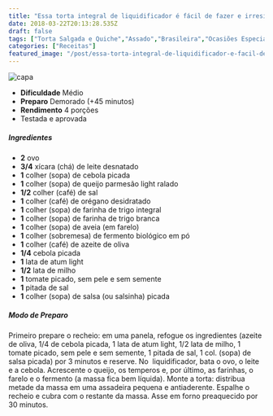 ```yaml
---
title: "Essa torta integral de liquidificador é fácil de fazer e irresistível. Nós testamos!"
date: 2018-03-22T20:13:28.535Z
draft: false
tags: ["Torta Salgada e Quiche","Assado","Brasileira","Ocasiões Especiais"]
categories: ["Receitas"]
featured_image: "/post/essa-torta-integral-de-liquidificador-e-facil-de-fazer-e-irresistivel-nos-testamos.5415c119.jpg"
---
```


![capa](/post/essa-torta-integral-de-liquidificador-e-facil-de-fazer-e-irresistivel-nos-testamos.5415c119.jpg)

*   **Dificuldade** Médio
*   **Preparo** Demorado (+45 minutos)
*   **Rendimento** 4 porções
*   Testada e aprovada
    

##### Ingredientes

*   **2** ovo
*   **3/4** xícara (chá) de leite desnatado
*   **1** colher (sopa) de cebola picada
*   **1** colher (sopa) de queijo parmesão light ralado
*   **1/2** colher (café) de sal
*   **1** colher (café) de orégano desidratado
*   **1** colher (sopa) de farinha de trigo integral
*   **1** colher (sopa) de farinha de trigo branca
*   **1** colher (sopa) de aveia (em farelo)
*   **1** colher (sobremesa) de fermento biológico em pó
*   **1** colher (café) de azeite de oliva
*   **1/4** cebola picada
*   **1** lata de atum light
*   **1/2** lata de milho
*   **1** tomate picado, sem pele e sem semente
*   **1** pitada de sal
*   **1** colher (sopa) de salsa (ou salsinha) picada

##### Modo de Preparo

Primeiro prepare o recheio: em uma panela, refogue os ingredientes (azeite de oliva, 1/4 de cebola picada, 1 lata de atum light, 1/2 lata de milho, 1 tomate picado, sem pele e sem semente, 1 pitada de sal, 1 col. (sopa) de salsa picada) por 3 minutos e reserve. No  liquidificador, bata o ovo, o leite e a cebola. Acrescente o queijo, os temperos e, por último, as farinhas, o farelo e o fermento (a massa fica bem líquida). Monte a torta: distribua metade da massa em uma assadeira pequena e antiaderente. Espalhe o recheio e cubra com o restante da massa. Asse em forno preaquecido por 30 minutos.
